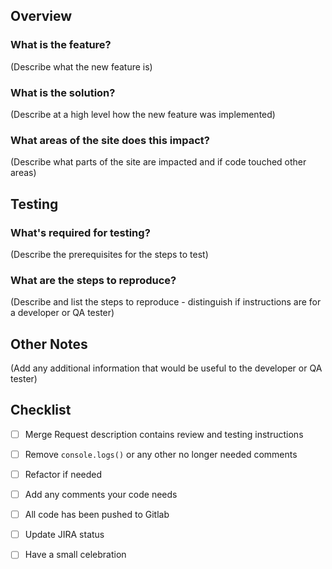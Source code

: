 ## Overview
### What is the feature?
(Describe what the new feature is)

### What is the solution?
(Describe at a high level how the new feature was implemented)

### What areas of the site does this impact?
(Describe what parts of the site are impacted and if code touched other areas)

## Testing
### What's required for testing?
(Describe the prerequisites for the steps to test)

### What are the steps to reproduce?
(Describe and list the steps to reproduce - distinguish if instructions are for a developer or QA tester)

## Other Notes
(Add any additional information that would be useful to the developer or QA tester)

## Checklist
- [ ] Merge Request description contains review and testing instructions

- [ ] Remove `console.logs()` or any other no longer needed comments

- [ ] Refactor if needed

- [ ] Add any comments your code needs

- [ ] All code has been pushed to Gitlab

- [ ] Update JIRA status

- [ ] Have a small celebration 